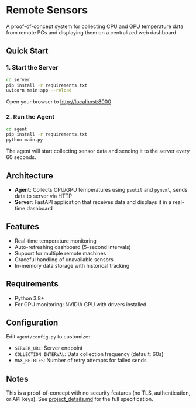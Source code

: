 # Remote Sensors

A proof-of-concept system for collecting CPU and GPU temperature data from remote PCs and displaying them on a centralized web dashboard.

## Quick Start

### 1. Start the Server

```bash
cd server
pip install -r requirements.txt
uvicorn main:app --reload
```

Open your browser to [http://localhost:8000](http://localhost:8000)

### 2. Run the Agent

```bash
cd agent
pip install -r requirements.txt
python main.py
```

The agent will start collecting sensor data and sending it to the server every 60 seconds.

## Architecture

- **Agent**: Collects CPU/GPU temperatures using `psutil` and `pynvml`, sends data to server via HTTP
- **Server**: FastAPI application that receives data and displays it in a real-time dashboard

## Features

- Real-time temperature monitoring
- Auto-refreshing dashboard (5-second intervals)
- Support for multiple remote machines
- Graceful handling of unavailable sensors
- In-memory data storage with historical tracking

## Requirements

- Python 3.8+
- For GPU monitoring: NVIDIA GPU with drivers installed

## Configuration

Edit `agent/config.py` to customize:
- `SERVER_URL`: Server endpoint
- `COLLECTION_INTERVAL`: Data collection frequency (default: 60s)
- `MAX_RETRIES`: Number of retry attempts for failed sends

## Notes

This is a proof-of-concept with no security features (no TLS, authentication, or API keys). See [project_details.md](project_details.md) for the full specification.
